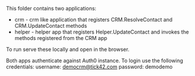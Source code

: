 This folder contains two applications:
* crm - crm like application that registers CRM.ResolveContact and CRM.UpdateContact methods
* helper - helper app that registers Helper.UpdateContact and invokes the methods registered from the CRM app

To run serve these locally and open in the browser.

Both apps authenticate against Auth0 instance. To login use the following credentials:
username: democrm@tick42.com
password: demodemo
